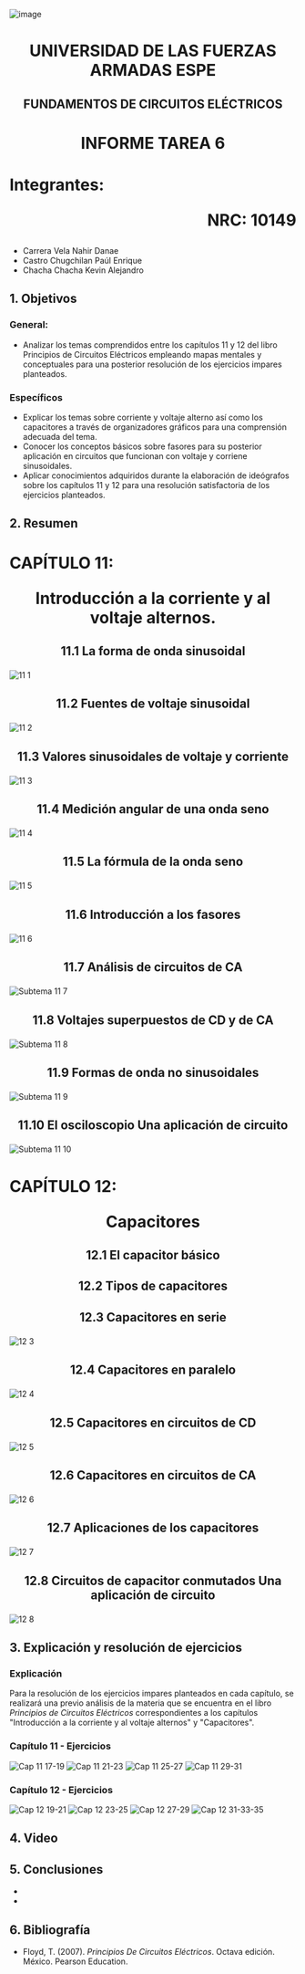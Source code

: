 ![image](https://user-images.githubusercontent.com/93786746/140656495-1e9017c5-1622-4145-a547-0ebbe5014f3d.png)
# <p align=center> UNIVERSIDAD DE LAS FUERZAS ARMADAS ESPE 
## <p align=center> FUNDAMENTOS DE CIRCUITOS ELÉCTRICOS
# <p align=center>  INFORME TAREA 6
# Integrantes: <p align=right> NRC: 10149
* Carrera Vela Nahir Danae
* Castro Chugchilan Paúl Enrique
* Chacha Chacha Kevin Alejandro
## 1. Objetivos
  ### General: 
  * Analizar los temas comprendidos entre los capítulos 11 y 12 del libro Principios de Circuitos Eléctricos empleando mapas mentales y conceptuales para una posterior resolución de los ejercicios impares planteados.
  ### Específicos
  * Explicar los temas sobre corriente y voltaje alterno así como los capacitores a través de organizadores gráficos para una comprensión adecuada del tema.
  * Conocer los conceptos básicos sobre fasores para su posterior aplicación en circuitos que funcionan con voltaje y corriene sinusoidales.
  * Aplicar conocimientos adquiridos durante la elaboración de ideógrafos sobre los capítulos 11 y 12 para una resolución satisfactoria de los ejercicios planteados.
## 2. Resumen
  # CAPÍTULO 11: <p align=center> Introducción a la corriente y al voltaje alternos.
## <p align=center> 11.1 La forma de onda sinusoidal 
![11 1](https://user-images.githubusercontent.com/93786746/149648634-94a76abb-9c1e-4602-91e1-6988a332ebd0.png)

## <p align=center> 11.2 Fuentes de voltaje sinusoidal
![11 2](https://user-images.githubusercontent.com/93786746/149673980-e498cd4a-fb43-47b8-a4ff-c840bb948e4b.png)


## <p align=center> 11.3 Valores sinusoidales de voltaje y corriente
![11 3](https://user-images.githubusercontent.com/93786746/149674107-ab213763-57d7-419d-aa04-d3b0d0939690.png)


## <p align=center> 11.4  Medición angular de una onda seno  
![11 4](https://user-images.githubusercontent.com/93786746/149677848-605861dd-c7ac-49ce-907d-c504a049709d.png)


## <p align=center> 11.5  La fórmula de la onda seno 
![11 5](https://user-images.githubusercontent.com/93786746/149683331-709b4fc0-5467-45c0-ba95-a2253ab0a912.png)

## <p align=center> 11.6  Introducción a los fasores
![11 6](https://user-images.githubusercontent.com/93786746/149684862-bebaafb8-bf8a-4db0-93cf-456481907419.png)
  
## <p align=center> 11.7  Análisis de circuitos de CA
![Subtema 11 7](https://user-images.githubusercontent.com/93829976/149705727-24d4066c-6455-42db-8a06-6d0d9a0abb82.jpeg)

## <p align=center> 11.8   Voltajes superpuestos de CD y de CA 
![Subtema 11 8](https://user-images.githubusercontent.com/93829976/149865048-3b3d0ac3-323d-43be-91ae-18286c3ad2ce.jpeg)
  
## <p align=center> 11.9   Formas de onda no sinusoidales
![Subtema 11 9](https://user-images.githubusercontent.com/93829976/149865061-e3baa6c8-24a2-4cd1-aac1-7731243b223f.jpeg)
  
## <p align=center> 11.10  El osciloscopio Una aplicación de circuito
![Subtema 11 10](https://user-images.githubusercontent.com/93829976/149865083-417aaae0-1a78-46c8-a516-ce891cabee33.jpeg)
  
  # CAPÍTULO 12: <p align=center> Capacitores
    
## <p align=center> 12.1 El capacitor básico


## <p align=center> 12.2 Tipos de capacitores 


## <p align=center> 12.3 Capacitores en serie
![12 3](https://user-images.githubusercontent.com/93829962/149646432-5439dfff-e1f9-45b3-be3f-f9e134503c7e.jpeg)

## <p align=center> 12.4  Capacitores en paralelo
![12 4](https://user-images.githubusercontent.com/93829962/149646440-ab26512a-f0f0-4a11-98a8-f294e731ed0e.jpeg)

## <p align=center> 12.5  Capacitores en circuitos de CD
![12 5](https://user-images.githubusercontent.com/93829962/149646443-b9b9c124-41b9-4a79-88e3-dca309dd4792.jpeg)

## <p align=center> 12.6  Capacitores en circuitos de CA
![12 6](https://user-images.githubusercontent.com/93829962/149646447-085c6ad7-1ad9-4747-b256-d6de2dfd1c7c.jpeg)

## <p align=center> 12.7  Aplicaciones de los capacitores 
![12 7](https://user-images.githubusercontent.com/93829962/149646449-477b43e4-069e-4a6e-a95f-711bbe52e684.jpeg)
 
## <p align=center> 12.8  Circuitos de capacitor conmutados Una aplicación de circuito  
![12 8](https://user-images.githubusercontent.com/93829962/149646451-c5148f86-6aae-4dae-8c0b-c61360c37e49.jpeg)

## 3. Explicación y resolución de ejercicios
  ### Explicación
   Para la resolución de los ejercicios impares planteados en cada capítulo, se realizará una previo análisis de la materia que se encuentra en el libro _Principios de Circuitos Eléctricos_ correspondientes a los capítulos "Introducción a la corriente y al voltaje alternos" y "Capacitores".
  
  ### Capítulo 11 - Ejercicios
  
![Cap 11 17-19](https://user-images.githubusercontent.com/93829962/149817389-dcc40450-ebdc-4a85-ab79-bf9c51f36663.JPG)
![Cap 11 21-23](https://user-images.githubusercontent.com/93829962/149817396-3025f594-5f5d-4d78-8c08-77769ecf1915.JPG)
![Cap 11 25-27](https://user-images.githubusercontent.com/93829962/149817405-b9500f2e-0052-4098-84b9-e12eaa178107.JPG)
![Cap 11 29-31](https://user-images.githubusercontent.com/93829962/149817407-13f0fac6-02d0-44d3-a7ed-5438f2483976.JPG)

  ### Capítulo 12 - Ejercicios

![Cap 12 19-21](https://user-images.githubusercontent.com/93829962/149817439-1b6d18a8-215a-46fe-9826-6167e8f9c357.JPG)
![Cap 12 23-25](https://user-images.githubusercontent.com/93829962/149817454-b5c953f0-53ae-4d63-8a94-d856e602b793.JPG)
![Cap 12 27-29](https://user-images.githubusercontent.com/93829962/149817457-e3ce50ed-843d-4ddb-a995-83569711ecca.JPG)
![Cap 12 31-33-35](https://user-images.githubusercontent.com/93829962/149817477-9a090f6f-f7e8-4437-bbf5-e116494155f5.JPG)

## 4. Video

## 5. Conclusiones
  * 
  * 
## 6. Bibliografía
  * Floyd, T. (2007). _Principios De Circuitos Eléctricos_. Octava edición. México. Pearson Education.
